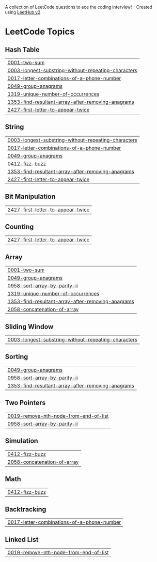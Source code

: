 A collection of LeetCode questions to ace the coding interview! - Created using [LeetHub v2](https://github.com/arunbhardwaj/LeetHub-2.0)
<!---LeetCode Topics Start-->
# LeetCode Topics
## Hash Table
|  |
| ------- |
| [0001-two-sum](https://github.com/anishdeshmukh9/leetcode_practice/tree/master/0001-two-sum) |
| [0003-longest-substring-without-repeating-characters](https://github.com/anishdeshmukh9/leetcode_practice/tree/master/0003-longest-substring-without-repeating-characters) |
| [0017-letter-combinations-of-a-phone-number](https://github.com/anishdeshmukh9/leetcode_practice/tree/master/0017-letter-combinations-of-a-phone-number) |
| [0049-group-anagrams](https://github.com/anishdeshmukh9/leetcode_practice/tree/master/0049-group-anagrams) |
| [1319-unique-number-of-occurrences](https://github.com/anishdeshmukh9/leetcode_practice/tree/master/1319-unique-number-of-occurrences) |
| [1353-find-resultant-array-after-removing-anagrams](https://github.com/anishdeshmukh9/leetcode_practice/tree/master/1353-find-resultant-array-after-removing-anagrams) |
| [2427-first-letter-to-appear-twice](https://github.com/anishdeshmukh9/leetcode_practice/tree/master/2427-first-letter-to-appear-twice) |
## String
|  |
| ------- |
| [0003-longest-substring-without-repeating-characters](https://github.com/anishdeshmukh9/leetcode_practice/tree/master/0003-longest-substring-without-repeating-characters) |
| [0017-letter-combinations-of-a-phone-number](https://github.com/anishdeshmukh9/leetcode_practice/tree/master/0017-letter-combinations-of-a-phone-number) |
| [0049-group-anagrams](https://github.com/anishdeshmukh9/leetcode_practice/tree/master/0049-group-anagrams) |
| [0412-fizz-buzz](https://github.com/anishdeshmukh9/leetcode_practice/tree/master/0412-fizz-buzz) |
| [1353-find-resultant-array-after-removing-anagrams](https://github.com/anishdeshmukh9/leetcode_practice/tree/master/1353-find-resultant-array-after-removing-anagrams) |
| [2427-first-letter-to-appear-twice](https://github.com/anishdeshmukh9/leetcode_practice/tree/master/2427-first-letter-to-appear-twice) |
## Bit Manipulation
|  |
| ------- |
| [2427-first-letter-to-appear-twice](https://github.com/anishdeshmukh9/leetcode_practice/tree/master/2427-first-letter-to-appear-twice) |
## Counting
|  |
| ------- |
| [2427-first-letter-to-appear-twice](https://github.com/anishdeshmukh9/leetcode_practice/tree/master/2427-first-letter-to-appear-twice) |
## Array
|  |
| ------- |
| [0001-two-sum](https://github.com/anishdeshmukh9/leetcode_practice/tree/master/0001-two-sum) |
| [0049-group-anagrams](https://github.com/anishdeshmukh9/leetcode_practice/tree/master/0049-group-anagrams) |
| [0958-sort-array-by-parity-ii](https://github.com/anishdeshmukh9/leetcode_practice/tree/master/0958-sort-array-by-parity-ii) |
| [1319-unique-number-of-occurrences](https://github.com/anishdeshmukh9/leetcode_practice/tree/master/1319-unique-number-of-occurrences) |
| [1353-find-resultant-array-after-removing-anagrams](https://github.com/anishdeshmukh9/leetcode_practice/tree/master/1353-find-resultant-array-after-removing-anagrams) |
| [2058-concatenation-of-array](https://github.com/anishdeshmukh9/leetcode_practice/tree/master/2058-concatenation-of-array) |
## Sliding Window
|  |
| ------- |
| [0003-longest-substring-without-repeating-characters](https://github.com/anishdeshmukh9/leetcode_practice/tree/master/0003-longest-substring-without-repeating-characters) |
## Sorting
|  |
| ------- |
| [0049-group-anagrams](https://github.com/anishdeshmukh9/leetcode_practice/tree/master/0049-group-anagrams) |
| [0958-sort-array-by-parity-ii](https://github.com/anishdeshmukh9/leetcode_practice/tree/master/0958-sort-array-by-parity-ii) |
| [1353-find-resultant-array-after-removing-anagrams](https://github.com/anishdeshmukh9/leetcode_practice/tree/master/1353-find-resultant-array-after-removing-anagrams) |
## Two Pointers
|  |
| ------- |
| [0019-remove-nth-node-from-end-of-list](https://github.com/anishdeshmukh9/leetcode_practice/tree/master/0019-remove-nth-node-from-end-of-list) |
| [0958-sort-array-by-parity-ii](https://github.com/anishdeshmukh9/leetcode_practice/tree/master/0958-sort-array-by-parity-ii) |
## Simulation
|  |
| ------- |
| [0412-fizz-buzz](https://github.com/anishdeshmukh9/leetcode_practice/tree/master/0412-fizz-buzz) |
| [2058-concatenation-of-array](https://github.com/anishdeshmukh9/leetcode_practice/tree/master/2058-concatenation-of-array) |
## Math
|  |
| ------- |
| [0412-fizz-buzz](https://github.com/anishdeshmukh9/leetcode_practice/tree/master/0412-fizz-buzz) |
## Backtracking
|  |
| ------- |
| [0017-letter-combinations-of-a-phone-number](https://github.com/anishdeshmukh9/leetcode_practice/tree/master/0017-letter-combinations-of-a-phone-number) |
## Linked List
|  |
| ------- |
| [0019-remove-nth-node-from-end-of-list](https://github.com/anishdeshmukh9/leetcode_practice/tree/master/0019-remove-nth-node-from-end-of-list) |
<!---LeetCode Topics End-->